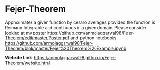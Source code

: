 # Fejer-Theorem
Approximates a given function by cesaro averages provided the function is Reimann Integrable and continuous in a given domain. 
Please consider looking at my poster https://github.com/anmolaggarwal98/Fejer-Theorem/edit/master/Poster.pdf and ipython notebooks https://github.com/anmolaggarwal98/Fejer-Theorem/blob/master/Fejer%20Theorem%20Example.ipynb. 

**Website Link**: https://anmolaggarwal98.github.io/Fejer-Theorem/website.html 

